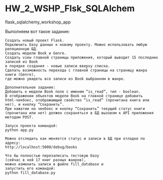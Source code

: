 # HW_2_WSHP_Flsk_SQLAlchem
flask_sqlalchemy_workshop_app

Выполняем вот такое задание:<br>

    Создать новый проект Flask.
    Подключить базу данных к новому проекту. Можно использовать любую реляционную БД.
    Создать модели Book и Genre.
    Создать view главной страницы приложения, который выводит 15 последних записей из Book
    в порядке создания - новые записи вверху списка.
    Сделать возможность перехода с главной страницы на страницу жанра книги (Genre),
    где можно увидеть все записи из Book выбранном в жанре.

    Дополнительное задание:
    Добавить к модели Book поле с именем “is_read”, тип - boolean.
    В отображении объектов модели Book на главной странице добавить 
    html-чекбокс, отображающий свойство “is_read” (прочитана книга или нет), и кнопку “Сохранить”.
    При нажатии на чекбокс и кнопку “Сохранить” текущий статус книги 
    (прочитана или нет) должен сохраняться в БД вызовом к API приложения методом POST.

    Запуск проекта командой:
    python app.py

    Можно отследить как меняется статус и записи в БД при отладке по адресу:
    http://localhost:5000/debug/books

    Что бы полностью перезаписать тестовую базу
    (сейчас в ней 17 книг разных жанров),
    можно изменить записи в файле fill_database и 
    запустить его командой: 
    python fill_database.py


